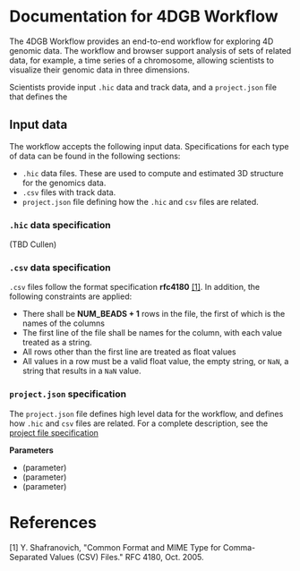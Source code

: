 # Documentation for 4DGB Workflow

The 4DGB Workflow provides an end-to-end workflow  for exploring 4D genomic data. The workflow and browser support analysis of sets of related data, for example, a time series of a chromosome, allowing scientists to visualize their genomic data in three dimensions.

Scientists provide input ``.hic`` data and track data, and a ``project.json`` file that defines the 

## Input data

The workflow accepts the following input data. Specifications for each type of data can be found in the following sections:

- ``.hic`` data files. These are used to compute and estimated 3D structure for the genomics data. 
- ``.csv`` files with track data.
- ``project.json`` file defining how the ``.hic`` and ``csv`` files are related.

### ``.hic`` data specification

(TBD Cullen)

### ``.csv`` data specification

``.csv`` files follow the format specification **rfc4180** [[1]](#1). In addition, the following constraints are applied:

- There shall be **NUM_BEADS + 1** rows in the file, the first of which is the names of the columns
- The first line of the file shall be names for the column, with each value treated as a string.
- All rows other than the first line are treated as float values 
- All values in a row must be a valid float value, the empty string, or ``NaN``, a string that results in a ``NaN`` value. 

### ``project.json`` specification

The ``project.json`` file defines high level data for the workflow, and defines how ``.hic`` and ``csv`` files are related. For a complete description, see the [project file specification](doc/project.md)

**Parameters**
- (parameter) 
- (parameter) 
- (parameter) 

# References

[1] Y. Shafranovich, "Common Format and MIME Type for Comma-Separated Values (CSV) Files." RFC 4180, Oct. 2005. <a id="1"></a> 


